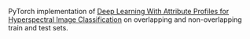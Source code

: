 PyTorch implementation of [Deep Learning With Attribute Profiles for Hyperspectral Image Classification](https://ieeexplore.ieee.org/document/7733086) on overlapping and non-overlapping train and test sets. 
